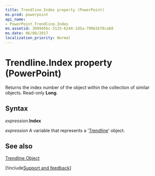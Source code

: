 ```yaml
---
title: Trendline.Index property (PowerPoint)
ms.prod: powerpoint
api_name:
- PowerPoint.Trendline.Index
ms.assetid: 389945bc-3115-6244-1d5a-79961bf8ca68
ms.date: 06/08/2017
localization_priority: Normal
---
```



# Trendline.Index property (PowerPoint)

Returns the index number of the object within the collection of similar objects. Read-only  **Long**.


## Syntax

_expression_.**Index**

_expression_ A variable that represents a '[Trendline](PowerPoint.Trendline.md)' object.


## See also


[Trendline Object](PowerPoint.Trendline.md)

[!include[Support and feedback](~/includes/feedback-boilerplate.md)]